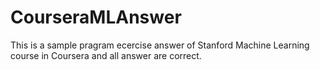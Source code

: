 # CourseraMLAnswer

This is a sample pragram ecercise answer of Stanford Machine Learning course in Coursera and all answer are correct.
